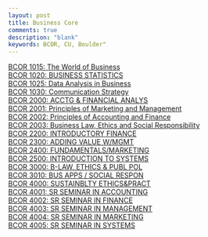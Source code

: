 ```yaml
---
layout: post
title: Business Core
comments: true
description: "blank"
keywords: BCOR, CU, Boulder"
---
```

<body>
	<div><a href="../pages/BCOR-1015">BCOR 1015: The World of Business</a></div>
	<div><a href="../pages/BCOR-1020">BCOR 1020: BUSINESS STATISTICS</a></div>
	<div><a href="../pages/BCOR-1025">BCOR 1025: Data Analysis in Business</a></div>
	<div><a href="../pages/BCOR-1030">BCOR 1030: Communication Strategy</a></div>
	<div><a href="../pages/BCOR-2000">BCOR 2000: ACCTG & FINANCIAL ANALYS</a></div>
	<div><a href="../pages/BCOR-2001">BCOR 2001: Principles of Marketing and Management</a></div>
	<div><a href="../pages/BCOR-2002">BCOR 2002: Principles of Accounting and Finance</a></div>
	<div><a href="../pages/BCOR-2003">BCOR 2003: Business Law, Ethics and Social Responsibility</a></div>
	<div><a href="../pages/BCOR-2200">BCOR 2200: INTRODUCTORY FINANCE</a></div>
	<div><a href="../pages/BCOR-2300">BCOR 2300: ADDING VALUE W/MGMT</a></div>
	<div><a href="../pages/BCOR-2400">BCOR 2400: FUNDAMENTALS/MARKETING</a></div>
	<div><a href="../pages/BCOR-2500">BCOR 2500: INTRODUCTION TO SYSTEMS</a></div>
	<div><a href="../pages/BCOR-3000">BCOR 3000: B-LAW, ETHICS & PUBL POL</a></div>
	<div><a href="../pages/BCOR-3010">BCOR 3010: BUS APPS / SOCIAL RESPON</a></div>
	<div><a href="../pages/BCOR-4000">BCOR 4000: SUSTAINBLTY ETHICS&PRACT</a></div>
	<div><a href="../pages/BCOR-4001">BCOR 4001: SR SEMINAR IN ACCOUNTING</a></div>
	<div><a href="../pages/BCOR-4002">BCOR 4002: SR SEMINAR IN FINANCE</a></div>
	<div><a href="../pages/BCOR-4003">BCOR 4003: SR SEMINAR IN MANAGEMENT</a></div>
	<div><a href="../pages/BCOR-4004">BCOR 4004: SR SEMINAR IN MARKETING</a></div>
	<div><a href="../pages/BCOR-4005">BCOR 4005: SR SEMINAR IN SYSTEMS</a></div>
</body>